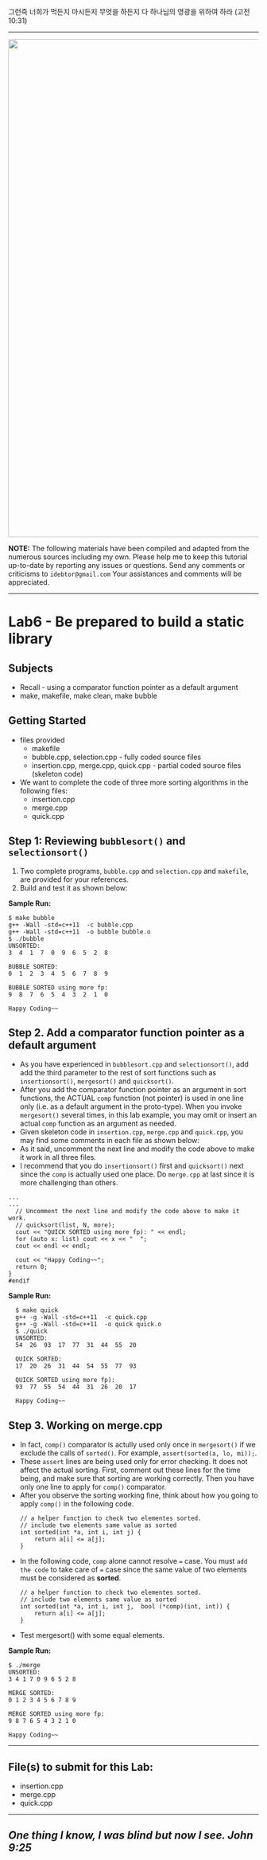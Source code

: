 그런즉 너희가 먹든지 마시든지 무엇을 하든지 다 하나님의 영광을 위하여 하라 (고전10:31)

-------
<img src="https://github.com/idebtor/nowic/blob/85a7852bf0f6000fded586dadaeac02c186027a6/images/cplus_ds_title.jpg?raw=true" width=1000>

__NOTE:__ The following materials have been compiled and adapted from the numerous sources including my own. Please help me to keep this tutorial up-to-date by reporting any issues or questions. Send any comments or criticisms to `idebtor@gmail.com` Your assistances and comments will be appreciated.

-------------------
# Lab6 - Be prepared to build a static library

## Subjects
  - Recall - using a comparator function pointer as a default argument 
  - make, makefile, make clean, make bubble

## Getting Started
  - files provided
    - makefile
    - bubble.cpp, selection.cpp - fully coded source files
    - insertion.cpp, merge.cpp, quick.cpp - partial coded source files (skeleton code)
  - We want to complete the code of three more sorting algorithms in the following files:
    - insertion.cpp
    - merge.cpp
    - quick.cpp

## Step 1: Reviewing `bubblesort()` and `selectionsort()`

1. Two complete programs, `bubble.cpp` and `selection.cpp` and `makefile`, are provided for your references. 
2. Build and test it as shown below:

__Sample Run:__
  ```
  $ make bubble
  g++ -Wall -std=c++11  -c bubble.cpp
  g++ -Wall -std=c++11  -o bubble bubble.o     
  $ ./bubble
  UNSORTED: 
  3  4  1  7  0  9  6  5  2  8

  BUBBLE SORTED:
  0  1  2  3  4  5  6  7  8  9

  BUBBLE SORTED using more fp:
  9  8  7  6  5  4  3  2  1  0

  Happy Coding~~
  ```

## Step 2. Add a comparator function pointer as a default argument
  - As you have experienced in `bubblesort.cpp` and `selectionsort()`, add add the third parameter to the rest of sort functions such as `insertionsort()`, `mergesort()` and `quicksort()`. 
  - After you add the comparator function pointer as an argument in sort functions, the ACTUAL `comp` function (not pointer) is used in one line only (i.e. as a default argument in the proto-type). When you invoke `mergesort()` several times, in this lab example, you may omit or insert an actual `comp` function as an argument as needed.  
  - Given skeleton code in `insertion.cpp`, `merge.cpp` and `quick.cpp`, you may find some comments in each file as shown below: 
  - As it said, uncomment the next line and modify the code above to make it work in all three files. 
  - I recommend that you do `insertionsort()` first and `quicksort()` next since the `comp` is actually used one place. Do `merge.cpp` at last since it is more challenging than others. 

  ```
  ...
  ...
    // Uncomment the next line and modify the code above to make it work. 
    // quicksort(list, N, more);
    cout << "QUICK SORTED using more fp): " << endl;
    for (auto x: list) cout << x << "  "; 
    cout << endl << endl;

    cout << "Happy Coding~~";
    return 0;
  }
  #endif
  ```

__Sample Run:__
```
  $ make quick
  g++ -g -Wall -std=c++11  -c quick.cpp
  g++ -g -Wall -std=c++11  -o quick quick.o
  $ ./quick
  UNSORTED:
  54  26  93  17  77  31  44  55  20

  QUICK SORTED:
  17  20  26  31  44  54  55  77  93

  QUICK SORTED using more fp):
  93  77  55  54  44  31  26  20  17

  Happy Coding~~
```

## Step 3. Working on merge.cpp 
 - In fact, `comp()` comparator is actully used only once in `mergesort()` if we exclude the calls of `sorted()`. For example, `assert(sorted(a, lo, mi));`.	
 - These `assert` lines are being used only for error checking. It does not affect the actual sorting. First, comment out these lines for the time being, and make sure that sorting are working correctly. Then you have only one line to apply for `comp()` comparator. 
 - After you observe the sorting working fine, think about how you going to apply `comp()` in the following code.
    ```
    // a helper function to check two elementes sorted.
    // include two elements same value as sorted 
    int sorted(int *a, int i, int j) {  
        return a[i] <= a[j];  
    }
    ```
  - In the following code, `comp` alone cannot resolve `=` case. You must `add the code` to take care of `=` case since the same value of two elements must be considered as __sorted__. 
    ```
    // a helper function to check two elementes sorted.
    // include two elements same value as sorted 
    int sorted(int *a, int i, int j,  bool (*comp)(int, int)) {  
        return a[i] <= a[j];  
    }
    ```
  - Test mergesort() with some equal elements. 

__Sample Run:__
  ```
  $ ./merge
  UNSORTED:
  3 4 1 7 0 9 6 5 2 8

  MERGE SORTED:
  0 1 2 3 4 5 6 7 8 9

  MERGE SORTED using more fp:
  9 8 7 6 5 4 3 2 1 0

  Happy Coding~~
  ```
----------------------------
## File(s) to submit for this Lab:
  - insertion.cpp  
  - merge.cpp  
  - quick.cpp  
----------------------------
_One thing I know, I was blind but now I see. John 9:25_
----------------------------
